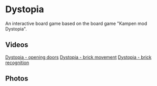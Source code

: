 Dystopia
========

An interactive board game based on the board game "Kampen mod Dystopia".

Videos
------

[Dystopia - opening doors](http://youtu.be/q70jRrMF240)
[Dystopia - brick movement](http://youtu.be/2pPu2RXxLaE)
[Dystopia - brick recognition](http://youtu.be/lE4cS93vqYw)

Photos
------


